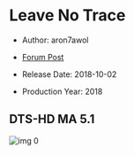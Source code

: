# Leave No Trace

* Author: aron7awol

* [Forum Post](https://www.avsforum.com/threads/bass-eq-for-filtered-movies.2995212/post-56883422)

* Release Date: 2018-10-02
* Production Year: 2018

## DTS-HD MA 5.1

![img 0](https://i.imgur.com/bxW8fSd.jpg)

